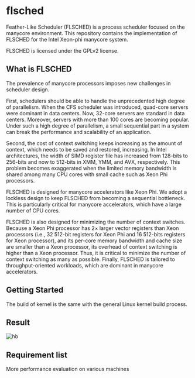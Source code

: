 # flsched
Feather-Like Scheduler (FLSCHED) is a process scheduler focused on the manycore environment.
This repository contains the implementation of FLSCHED for the Intel Xeon-phi manycore system.

FLSCHED is licensed under the GPLv2 license.

## What is FLSCHED ##

The prevalence of manycore processors imposes new challenges in scheduler design.

First, schedulers should be able to handle the unprecedented high degree of parallelism.
When the CFS scheduler was introduced, quad-core servers were dominant in data centers.
Now, 32-core servers are standard in data centers.
Moreover, servers with more than 100 cores are becoming popular.
Under such a high degree of parallelism, a small sequential part in a system can break the performance and scalability of an application.

Second, the cost of context switching keeps increasing as the amount of context, which needs to be saved and restored, increasing.
In Intel architectures, the width of SIMD register file has increased from 128-bits to 256-bits and now to 512-bits in XMM, YMM, and AVX, respectively.
This problem becomes exaggerated when the limited memory bandwidth is shared among many CPU cores with small cache such as Xeon Phi processors.

FLSCHED is designed for manycore accelerators like Xeon Phi.
We adopt a lockless design to keep FLSCHED from becoming a sequential bottleneck.
This is particularly critical for manycore accelerators, which have a large number of CPU cores.

FLSCHED is also designed for minimizing the number of context switches.
Because a Xeon Phi processor has 2× larger vector registers than Xeon processors (i.e., 32 512-bit registers for Xeon Phi
and 16 512-bits registers for Xeon processor), and its per-core memory bandwidth and cache size are smaller than a Xeon processor, its overhead of context switching is higher than a Xeon processor.
Thus, it is critical to minimize the number of context switching as many as possible.
Finally, FLSCHED is tailored to throughput-oriented workloads, which are dominant in manycore accelerators.

## Getting Started ##

The build of kernel is the same with the general Linux kernel build process.

## Result ##

![hb](https://user-images.githubusercontent.com/44431107/138382838-93aa7460-2e80-4c96-af12-67d31831bafe.png)

## Requirement list

More performance evaluation on various machines




